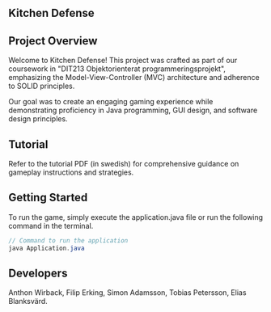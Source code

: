 ## Kitchen Defense

## Project Overview
Welcome to Kitchen Defense! This project was crafted as part of our coursework 
in "DIT213 Objektorienterat programmeringsprojekt", 
emphasizing the Model-View-Controller (MVC) architecture and adherence to SOLID principles.

Our goal was to create an engaging gaming experience while demonstrating proficiency in Java programming, 
GUI design, and software design principles.

## Tutorial
Refer to the tutorial PDF (in swedish) for comprehensive guidance on gameplay instructions and strategies.

## Getting Started
To run the game, simply execute the application.java file 
or run the following command in the terminal.
```java
// Command to run the application
java Application.java
```
## Developers
Anthon Wirback, Filip Erking, Simon Adamsson, Tobias Petersson, Elias Blanksvärd. 


